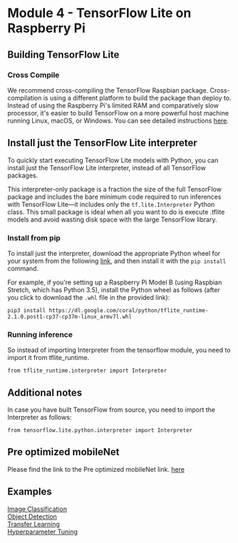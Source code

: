 # Module 4 - TensorFlow Lite  on Raspberry Pi

## Building TensorFlow Lite

### Cross Compile
We recommend cross-compiling the TensorFlow Raspbian package. Cross-compilation is using a different platform to build the package than deploy to. Instead of using the Raspberry Pi's limited RAM and comparatively slow processor, it's easier to build TensorFlow on a more powerful host machine running Linux, macOS, or Windows. You can see detailed instructions [here](https://www.tensorflow.org/install/source_rpi).

## Install just the TensorFlow Lite interpreter
To quickly start executing TensorFlow Lite models with Python, you can install just the TensorFlow Lite interpreter, instead of all TensorFlow packages.

This interpreter-only package is a fraction the size of the full TensorFlow package and includes the bare minimum code required to run inferences with TensorFlow Lite—it includes only the `tf.lite.Interpreter` Python class. This small package is ideal when all you want to do is execute .tflite models and avoid wasting disk space with the large TensorFlow library.

### Install from pip
To install just the interpreter, download the appropriate Python wheel for your system from the following [link](https://www.tensorflow.org/lite/guide/python), and then install it with the `pip install` command.

For example, if you're setting up a Raspberry Pi Model B (using Raspbian Stretch, which has Python 3.5), install the Python wheel as follows (after you click to download the `.whl` file in the provided link):

```
pip3 install https://dl.google.com/coral/python/tflite_runtime-2.1.0.post1-cp37-cp37m-linux_armv7l.whl
```

### Running inference

So instead of importing Interpreter from the tensorflow module, you need to import it from tflite_runtime.
```
from tflite_runtime.interpreter import Interpreter
```

## Additional notes
In case you have built TensorFlow from source, you need to import the Interpreter as follows:
```
from tensorflow.lite.python.interpreter import Interpreter 
```
## Pre optimized mobileNet
Please find the link to the Pre optimized mobileNet link. [here](https://www.tensorflow.org/lite/models/image_classification/overview)

## Examples

[Image Classification](./image_classification)  
[Object Detection](./object_detection)  
[Transfer Learning](./transfer_learning)  
[Hyperparameter Tuning](./hyperparameter_tuning)  

